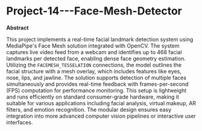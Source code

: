 # Project-14---Face-Mesh-Detector
**Abstract**

This project implements a real-time facial landmark detection system using MediaPipe's Face Mesh solution integrated with OpenCV. The system captures live video feed from a webcam and identifies up to 468 facial landmarks per detected face, enabling dense face geometry estimation. Utilizing the `FACEMESH_TESSELATION` connections, the model outlines the facial structure with a mesh overlay, which includes features like eyes, nose, lips, and jawline. The solution supports detection of multiple faces simultaneously and provides real-time feedback with frames-per-second (FPS) computation for performance monitoring. This setup is lightweight and runs efficiently on standard consumer-grade hardware, making it suitable for various applications including facial analysis, virtual makeup, AR filters, and emotion recognition. The modular design ensures easy integration into more advanced computer vision pipelines or interactive user interfaces.
